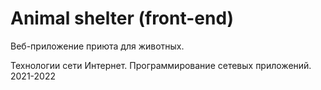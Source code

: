 # Animal shelter (front-end)
Веб-приложение приюта для животных.

Технологии сети Интернет. Программирование сетевых приложений. 
2021-2022
